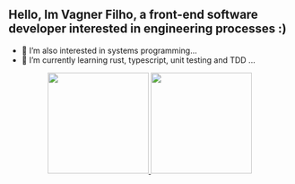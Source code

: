 ## Hello, Im Vagner Filho, a front-end software developer interested in engineering processes :)

- 👀 I’m also interested in systems programming...
- 🌱 I’m currently learning rust, typescript, unit testing and TDD ...

<!---
Vagner-Filho/Vagner-Filho is a ✨ special ✨ repository because its `README.md` (this file) appears on your GitHub profile.
You can click the Preview link to take a look at your changes.
--->

<div align="center">
  <a href="https://github.com/Vagner-Filho">
  <img height="180em" src="https://github-readme-stats.vercel.app/api?username=Vagner-Filho&show_icons=true&theme=dracula&include_all_commits=true&count_private=true"/>
  <img height="180em" src="https://github-readme-stats.vercel.app/api/top-langs/?username=Vagner-Filho&layout=compact&langs_count=7&theme=dracula"/>
</div>
